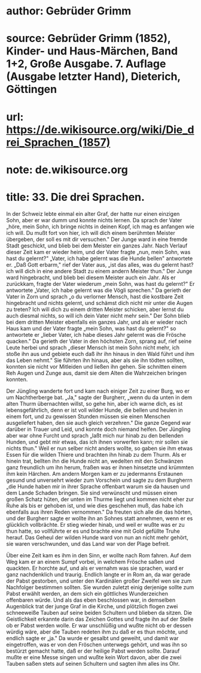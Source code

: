 # author: Gebrüder Grimm
# source: Gebrüder Grimm (1852), Kinder- und Haus-Märchen, Band 1+2, Große Ausgabe. 7. Auflage (Ausgabe letzter Hand), Dieterich, Göttingen
# url: https://de.wikisource.org/wiki/Die_drei_Sprachen_(1857)
# note: de.wikisource.org
# title: 33. Die drei Sprachen.

In der Schweiz lebte einmal ein alter Graf, der hatte nur einen einzigen Sohn, aber er war dumm und konnte nichts lernen. Da sprach der Vater „höre, mein Sohn, ich bringe nichts in deinen Kopf, ich mag es anfangen wie ich will. Du mußt fort von hier, ich will dich einem berühmten Meister übergeben, der soll es mit dir versuchen." Der Junge ward in eine fremde Stadt geschickt, und blieb bei dem Meister ein ganzes Jahr. Nach Verlauf dieser Zeit kam er wieder heim, und der Vater fragte „nun, mein Sohn, was hast du gelernt?" „Vater, ich habe gelernt was die Hunde bellen" antwortete er. „Daß Gott erbarm," rief der Vater aus, „ist das alles, was du gelernt hast? ich will dich in eine andere Stadt zu einem andern Meister thun." Der Junge ward hingebracht, und blieb bei diesem Meister auch ein Jahr. Als er zurückkam, fragte der Vater wiederum „mein Sohn, was hast du gelernt?" Er antwortete „Vater, ich habe gelernt was die Vögli sprechen." Da gerieth der Vater in Zorn und sprach „o du verlorner Mensch, hast die kostbare Zeit hingebracht und nichts gelernt, und schämst dich nicht mir unter die Augen zu treten? Ich will dich zu einem dritten Meister schicken, aber lernst du auch diesmal nichts, so will ich dein Vater nicht mehr sein." Der Sohn blieb bei dem dritten Meister ebenfalls ein ganzes Jahr, und als er wieder nach Haus kam und der Vater fragte „mein Sohn, was hast du gelernt?" so antwortete er „lieber Vater, ich habe dieses Jahr gelernt was die Frösche quacken." Da gerieth der Vater in  den höchsten Zorn, sprang auf, rief seine Leute herbei und sprach „dieser Mensch ist mein Sohn nicht mehr, ich stoße ihn aus und gebiete euch daß ihr ihn hinaus in den Wald führt und ihm das Leben nehmt." Sie führten ihn hinaus, aber als sie ihn tödten sollten, konnten sie nicht vor Mitleiden und ließen ihn gehen. Sie schnitten einem Reh Augen und Zunge aus, damit sie dem Alten die Wahrzeichen bringen konnten. 

Der Jüngling wanderte fort und kam nach einiger Zeit zu einer Burg, wo er um Nachtherberge bat. „Ja," sagte der Burgherr, „wenn du da unten in dem alten Thurm übernachten willst, so gehe hin, aber ich warne dich, es ist lebensgefährlich, denn er ist voll wilder Hunde, die bellen und heulen in einem fort, und zu gewissen Stunden müssen sie einen Menschen ausgeliefert haben, den sie auch gleich verzehren." Die ganze Gegend war darüber in Trauer und Leid, und konnte doch niemand helfen. Der Jüngling aber war ohne Furcht und sprach „laßt mich nur hinab zu den bellenden Hunden, und gebt mir etwas, das ich ihnen vorwerfen kann; mir sollen sie nichts thun." Weil er nun selber nicht anders wollte, so gaben sie ihm etwas Essen für die wilden Thiere und brachten ihn hinab zu dem Thurm. Als er hinein trat, bellten ihn die Hunde nicht an, wedelten mit den Schwänzen ganz freundlich um ihn herum, fraßen was er ihnen hinsetzte und krümmten ihm kein Härchen. Am andern Morgen kam er zu jedermanns Erstaunen gesund und unversehrt wieder zum Vorschein und sagte zu dem Burgherrn „die Hunde haben mir in ihrer Sprache offenbart warum sie da hausen und dem Lande Schaden bringen. Sie sind verwünscht und müssen einen großen Schatz hüten, der unten im Thurme liegt und kommen nicht eher zur Ruhe als bis er gehoben ist, und wie dies geschehen muß, das habe ich ebenfalls aus ihren Reden vernommen." Da freuten sich alle die das hörten, und der Burgherr sagte er wollte ihn an Sohnes statt  annehmen, wenn er es glücklich vollbrächte. Er stieg wieder hinab, und weil er wußte was er zu thun hatte, so vollführte er es und brachte eine mit Gold gefüllte Truhe herauf. Das Geheul der wilden Hunde ward von nun an nicht mehr gehört, sie waren verschwunden, und das Land war von der Plage befreit. 

Über eine Zeit kam es ihm in den Sinn, er wollte nach Rom fahren. Auf dem Weg kam er an einem Sumpf vorbei, in welchem Frösche saßen und quackten. Er horchte auf, und als er vernahm was sie sprachen, ward er ganz nachdenklich und traurig. Endlich langte er in Rom an, da war gerade der Pabst gestorben, und unter den Kardinälen großer Zweifel wen sie zum Nachfolger bestimmen sollten. Sie wurden zuletzt einig derjenige sollte zum Pabst erwählt werden, an dem sich ein göttliches Wunderzeichen offenbaren würde. Und als das eben beschlossen war, in demselben Augenblick trat der junge Graf in die Kirche, und plötzlich flogen zwei schneeweiße Tauben auf seine beiden Schultern und blieben da sitzen. Die Geistlichkeit erkannte darin das Zeichen Gottes und fragte ihn auf der Stelle ob er Pabst werden wolle. Er war unschlüßig und wußte nicht ob er dessen würdig wäre, aber die Tauben redeten ihm zu daß er es thun möchte, und endlich sagte er „ja." Da wurde er gesalbt und geweiht, und damit war eingetroffen, was er von den Fröschen unterwegs gehört, und was ihn so bestürzt gemacht hatte, daß er der heilige Pabst werden sollte. Darauf mußte er eine Messe singen und wußte kein Wort davon, aber die zwei Tauben saßen stets auf seinen Schultern und sagten ihm alles ins Ohr. 

